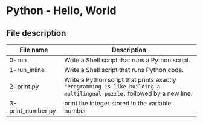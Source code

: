 # Python - Hello, World

## File description

| File name         | Description                                                                                                              |
| ----------------- | ------------------------------------------------------------------------------------------------------------------------ |
| 0-run             | Write a Shell script that runs a Python script.                                                                          |
| 1-run_inline      | Write a Shell script that runs Python code.                                                                              |
| 2-print.py        | Write a Python script that prints exactly `"Programming is like building a multilingual puzzle,` followed by a new line. |
| 3-print_number.py | print the integer stored in the variable number                                                                          |
